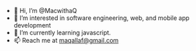 - 👋 Hi, I’m @MacwithaQ
- 👀 I’m interested in software engineering, web, and mobile app development
- 🌱 I’m currently learning javascript.
- 📫 Reach me at maqallaf@gmail.com
